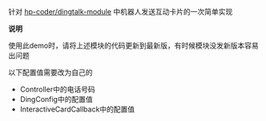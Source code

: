 针对 [hp-coder/dingtalk-module](https://github.com/hp-coder/dingtalk-module) 中机器人发送互动卡片的一次简单实现

**说明**

使用此demo时，请将上述模块的代码更新到最新版，有时候模块没发新版本容易出问题

以下配置值需要改为自己的

- Controller中的电话号码
- DingConfig中的配置值
- InteractiveCardCallback中的配置值
